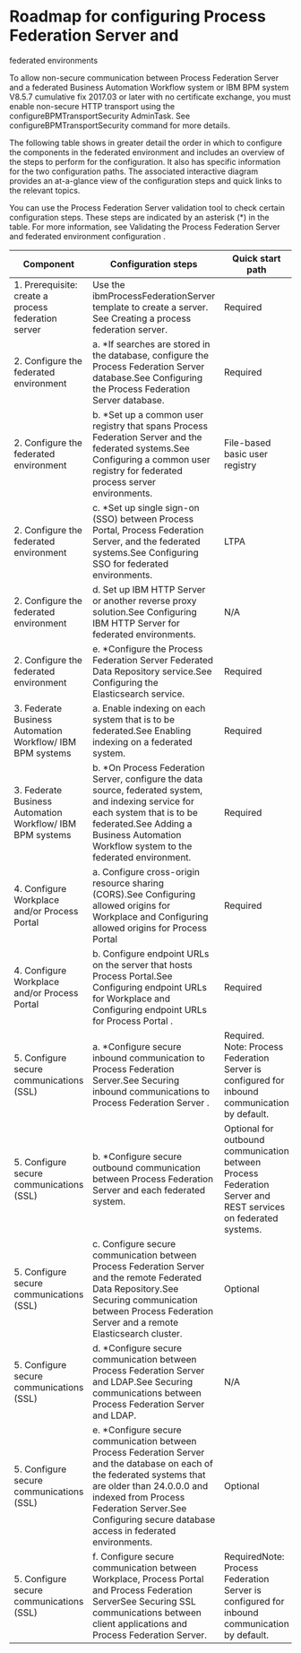 # Roadmap for configuring Process Federation Server and
federated environments

To allow non-secure communication between Process Federation Server and a federated
Business Automation Workflow system or
IBM BPM system V8.5.7
cumulative fix 2017.03 or later with no certificate exchange, you must enable non-secure HTTP
transport using the configureBPMTransportSecurity AdminTask. See configureBPMTransportSecurity command for more details.

The following table shows in greater detail the order in which to configure the components in
the federated environment and includes an overview of the steps to perform for the configuration. It
also has specific information for the two configuration paths. The associated interactive diagram
provides an at-a-glance view of the configuration steps and quick links to the relevant
topics.

You can use the Process Federation Server validation tool
to check certain configuration steps. These steps are indicated by an asterisk (*) in the table. For
more information, see Validating the Process Federation Server and federated environment configuration .

<!-- image -->

| Component                                                 | Configuration steps                                                                                                                                                                                                                                              | Quick start path                                                                                              | Production path                                                                     |
|-----------------------------------------------------------|------------------------------------------------------------------------------------------------------------------------------------------------------------------------------------------------------------------------------------------------------------------|---------------------------------------------------------------------------------------------------------------|-------------------------------------------------------------------------------------|
| 1. Prerequisite: create a process federation server       | Use the ibmProcessFederationServer template to create a server. See Creating a process federation server.                                                                                                                                                        | Required                                                                                                      | Required                                                                            |
| 2. Configure the federated environment                    | a. *If searches are stored in the database, configure the Process Federation Server database.See Configuring the Process Federation Server database.                                                                                                             | Required                                                                                                      | Required                                                                            |
| 2. Configure the federated environment                    | b. *Set up a common user registry that spans Process Federation Server and the federated systems.See Configuring a common user registry for federated process server environments.                                                                               | File-based basic user registry                                                                                | LDAP or custom user registry                                                        |
| 2. Configure the federated environment                    | c. *Set up single sign-on (SSO) between Process Portal, Process Federation Server, and the federated systems.See Configuring SSO for federated environments.                                                                                                     | LTPA                                                                                                          | LTPA or third-party, for example, IBM Security Access Manager WebSEAL               |
| 2. Configure the federated environment                    | d. Set up IBM HTTP Server or another reverse proxy solution.See Configuring IBM HTTP Server for federated environments.                                                                                                                                          | N/A                                                                                                           | Required                                                                            |
| 2. Configure the federated environment                    | e. *Configure the Process Federation Server Federated Data Repository service.See Configuring the Elasticsearch service.                                                                                                                                         | Required                                                                                                      | Required                                                                            |
| 3. Federate Business Automation Workflow/ IBM BPM systems | a. Enable indexing on each system that is to be federated.See Enabling indexing on a federated system.                                                                                                                                                           | Required                                                                                                      | Required                                                                            |
| 3. Federate Business Automation Workflow/ IBM BPM systems | b. *On Process Federation Server, configure the data source, federated system, and indexing service for each system that is to be federated.See Adding a Business Automation Workflow system to the federated environment.                                       | Required                                                                                                      | Required                                                                            |
| 4. Configure Workplace and/or Process Portal              | a. Configure cross-origin resource sharing (CORS).See Configuring allowed origins for Workplace and Configuring allowed origins for Process Portal                                                                                                               | Required                                                                                                      | Required if browser traffic does not go through a common reverse proxy server layer |
| 4. Configure Workplace and/or Process Portal              | b. Configure endpoint URLs on the server that hosts Process Portal.See Configuring endpoint URLs for Workplace and Configuring endpoint URLs for Process Portal .                                                                                                | Required                                                                                                      | Required                                                                            |
| 5. Configure secure communications (SSL)                  | a. *Configure secure inbound communication to Process Federation Server.See Securing inbound communications to Process Federation Server .                                                                                                                       | Required. Note: Process Federation Server is configured for inbound communication by default.                 | Required for secure communication                                                   |
| 5. Configure secure communications (SSL)                  | b. *Configure secure outbound communication between Process Federation Server and each federated system.                                                                                                                                                         | Optional for outbound communication between Process Federation Server and REST services on federated systems. | Required for secure communication                                                   |
| 5. Configure secure communications (SSL)                  | c. Configure secure communication between Process Federation Server and the remote Federated Data Repository.See Securing communication between Process Federation Server and a remote Elasticsearch cluster.                                                    | Optional                                                                                                      | Required for secure communication                                                   |
| 5. Configure secure communications (SSL)                  | d. *Configure secure communication between Process Federation Server and LDAP.See Securing communications between Process Federation Server and LDAP.                                                                                                            | N/A                                                                                                           | Required for secure communication                                                   |
| 5. Configure secure communications (SSL)                  | e. *Configure secure communication between Process Federation Server and the database on each of the federated systems that are older than 24.0.0.0 and indexed from Process Federation Server.See Configuring secure database access in federated environments. | Optional                                                                                                      | Required for secure communication                                                   |
| 5. Configure secure communications (SSL)                  | f. Configure secure communication between Workplace, Process Portal and Process Federation ServerSee Securing SSL communications between client applications and Process Federation Server.                                                                      | RequiredNote: Process Federation Server is configured for inbound communication by default.                   | Required for secure communication                                                   |